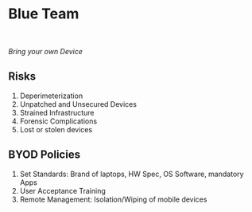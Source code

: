 # Blue Team

<br />

*Bring your own Device*

## Risks
1. Deperimeterization
2. Unpatched and Unsecured Devices
3. Strained Infrastructure
4. Forensic Complications
5. Lost or stolen devices

## BYOD Policies
1. Set Standards: Brand of laptops, HW Spec, OS Software, mandatory Apps
2. User Acceptance Training
3. Remote Management: Isolation/Wiping of mobile devices
